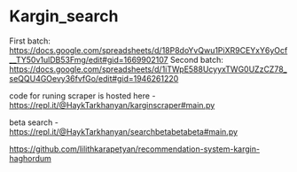 # Kargin_search
First batch: 
https://docs.google.com/spreadsheets/d/18P8doYvQwu1PiXR9CEYxY6yOcf__TY50v1ulDB53Fmg/edit#gid=1669902107
Second batch:
https://docs.google.com/spreadsheets/d/1iTWpE588UcyyxTWG0UZzCZ78_seQQU4GOevy36fvfGo/edit#gid=1946261220

code for runing scraper is hosted here - https://repl.it/@HaykTarkhanyan/karginscraper#main.py

beta search - https://repl.it/@HaykTarkhanyan/searchbetabetabeta#main.py

https://github.com/lilithkarapetyan/recommendation-system-kargin-haghordum
